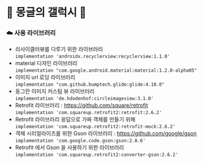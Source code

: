 # :dizzy: 몽글의 갤럭시 :dizzy:

### :cloud: 사용 라이브러리  
* 리사이클러뷰를 다루기 위한 라이브러리  
`implementation 'androidx.recyclerview:recyclerview:1.1.0'`  
* material 디자인 라이브러리  
`implementation "com.google.android.material:material:1.2.0-alpha05"`  
* 이미지 url 로딩 라이브러리  
`implementation "com.github.bumptech.glide:glide:4.10.0"`  
* 동그란 이미지 커스텀 뷰 라이브러리  
`implementation 'de.hdodenhof:circleimageview:3.1.0'`  
* Retrofit 라이브러리 : https://github.com/square/retrofit  
`implementation 'com.squareup.retrofit2:retrofit:2.6.2'`  
* Retrofit 라이브러리 응답으로 가짜 객체를 만들기 위해  
`implementation 'com.squareup.retrofit2:retrofit-mock:2.6.2'`
* 객체 시리얼라이즈를 위한 Gson 라이브러리 : https://github.com/google/gson  
`implementation 'com.google.code.gson:gson:2.8.6'`
* Retrofit 에서 Gson 을 사용하기 위한 라이브러리  
`implementation 'com.squareup.retrofit2:converter-gson:2.6.2'`
